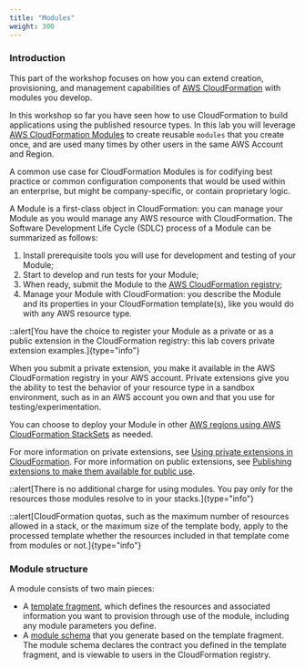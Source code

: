 ```yaml
---
title: "Modules"
weight: 300
---
```


### Introduction

This part of the workshop focuses on how you can extend creation, provisioning, and management capabilities of [AWS CloudFormation](https://aws.amazon.com/cloudformation/) with modules you develop.

In this workshop so far you have seen how to use CloudFormation to build applications using the published resource types. In this lab you will leverage [AWS CloudFormation Modules](https://docs.aws.amazon.com/AWSCloudFormation/latest/UserGuide/modules.html) to create reusable `modules` that you create once, and are used many times by other users in the same AWS Account and Region.

A common use case for CloudFormation Modules is for codifying best practice or common configuration components that would be used within an enterprise, but might be company-specific, or contain proprietary logic.

A Module is a first-class object in CloudFormation: you can manage your Module as you would manage any AWS resource with CloudFormation. The Software Development Life Cycle (SDLC) process of a Module can be summarized as follows:

1. Install prerequisite tools you will use for development and testing of your Module;
2. Start to develop and run tests for your Module;
3. When ready, submit the Module to the [AWS CloudFormation registry](https://docs.aws.amazon.com/AWSCloudFormation/latest/UserGuide/registry.html);
4. Manage your Module with CloudFormation: you describe the Module and its properties in your CloudFormation template(s), like you would do with any AWS resource type.

::alert[You have the choice to register your Module as a private or as a public extension in the CloudFormation registry: this lab covers private extension examples.]{type="info"}

When you submit a private extension, you make it available in the AWS CloudFormation registry in your AWS account. Private extensions give you the ability to test the behavior of your resource type in a sandbox environment, such as in an AWS account you own and that you use for testing/experimentation.

You can choose to deploy your Module in other [AWS regions using AWS CloudFormation StackSets](https://docs.aws.amazon.com/cloudformation-cli/latest/userguide/publish-extension-stacksets.html) as needed.

For more information on private extensions, see [Using private extensions in CloudFormation](https://docs.aws.amazon.com/AWSCloudFormation/latest/UserGuide/registry-register.html). For more information on public extensions, see [Publishing extensions to make them available for public use](https://docs.aws.amazon.com/cloudformation-cli/latest/userguide/publish-extension.html).

::alert[There is no additional charge for using modules. You pay only for the resources those modules resolve to in your stacks.]{type="info"}

::alert[CloudFormation quotas, such as the maximum number of resources allowed in a stack, or the maximum size of the template body, apply to the processed template whether the resources included in that template come from modules or not.]{type="info"}

### Module structure

A module consists of two main pieces:

* A [template fragment](https://docs.aws.amazon.com/cloudformation-cli/latest/userguide/modules-structure.html#modules-template-fragment), which defines the resources and associated information you want to provision through use of the module, including any module parameters you define.
* A [module schema](https://docs.aws.amazon.com/cloudformation-cli/latest/userguide/modules-structure.html#modules-schema) that you generate based on the template fragment. The module schema declares the contract you defined in the template fragment, and is viewable to users in the CloudFormation registry.
